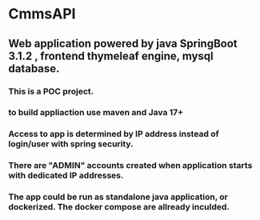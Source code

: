 # CmmsAPI
## Web application powered by java SpringBoot 3.1.2 , frontend thymeleaf engine, mysql database.
### This is a POC project.
### to build appliaction use maven and Java 17+

### Access to app is determined by IP address instead of login/user with spring security.
### There are "ADMIN" accounts created when application starts with dedicated IP addresses.

### The app could be run as standalone java application, or dockerized. The docker compose are allready inculded.


